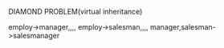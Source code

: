 DIAMOND PROBLEM(virtual inheritance)

employ->manager,,,,
employ->salesman,,,,
manager,salesman->salesmanager
